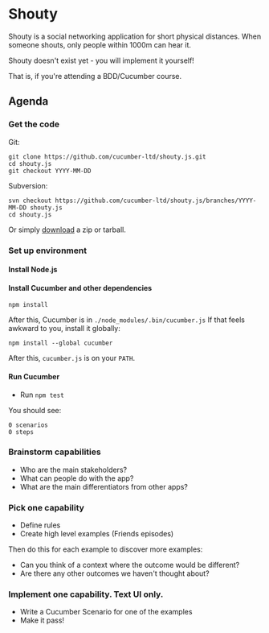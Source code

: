 # Shouty

Shouty is a social networking application for short physical distances.
When someone shouts, only people within 1000m can hear it.

Shouty doesn't exist yet - you will implement it yourself!

That is, if you're attending a BDD/Cucumber course.

## Agenda

### Get the code

Git:

    git clone https://github.com/cucumber-ltd/shouty.js.git
    cd shouty.js
    git checkout YYYY-MM-DD

Subversion:

    svn checkout https://github.com/cucumber-ltd/shouty.js/branches/YYYY-MM-DD shouty.js
    cd shouty.js

Or simply [download](https://github.com/cucumber-ltd/shouty.js/releases) a zip or tarball.

### Set up environment

#### Install Node.js

#### Install Cucumber and other dependencies

```
npm install
```

After this, Cucumber is in `./node_modules/.bin/cucumber.js`
If that feels awkward to you, install it globally:

```
npm install --global cucumber
```

After this, `cucumber.js` is on your `PATH`.

#### Run Cucumber
* Run `npm test`

You should see:

    0 scenarios
    0 steps

### Brainstorm capabilities

* Who are the main stakeholders?
* What can people do with the app?
* What are the main differentiators from other apps?

### Pick one capability

* Define rules
* Create high level examples (Friends episodes)

Then do this for each example to discover more examples:

* Can you think of a context where the outcome would be different?
* Are there any other outcomes we haven't thought about?

### Implement one capability. Text UI only.

* Write a Cucumber Scenario for one of the examples
* Make it pass!
